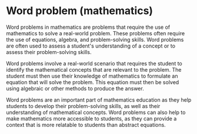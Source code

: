 # Word problem (mathematics)

Word problems in mathematics are problems that require the use of mathematics to solve a real-world problem. These problems often require the use of equations, algebra, and problem-solving skills. Word problems are often used to assess a student's understanding of a concept or to assess their problem-solving skills.

Word problems involve a real-world scenario that requires the student to identify the mathematical concepts that are relevant to the problem. The student must then use their knowledge of mathematics to formulate an equation that will solve the problem. This equation must then be solved using algebraic or other methods to produce the answer.

Word problems are an important part of mathematics education as they help students to develop their problem-solving skills, as well as their understanding of mathematical concepts. Word problems can also help to make mathematics more accessible to students, as they can provide a context that is more relatable to students than abstract equations.
